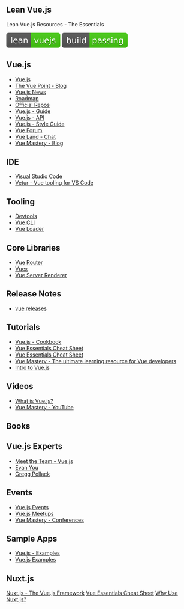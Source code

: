 Lean Vue.js
--
Lean Vue.js Resources - The Essentials

![Lean Vue.js](lean-vuejs.svg) ![Build Passing](build-passing.svg)

Vue.js
---
- [Vue.js](https://vuejs.org/)
- [The Vue Point - Blog](https://medium.com/the-vue-point)
- [Vue.js News](https://news.vuejs.org/)
- [Roadmap](https://github.com/vuejs/vue/projects/6)
- [Official Repos](https://github.com/vuejs)
- [Vue.js - Guide](https://vuejs.org/v2/guide/)
- [Vue.js - API](https://vuejs.org/v2/api/)
- [Vue.js - Style Guide](https://vuejs.org/v2/style-guide/)
- [Vue Forum](https://forum.vuejs.org/)
- [Vue Land - Chat](https://chat.vuejs.org/)
- [Vue Mastery - Blog](https://medium.com/vue-mastery)

IDE
---
- [Visual Studio Code](https://code.visualstudio.com/)
- [Vetur - Vue tooling for VS Code](https://marketplace.visualstudio.com/items?itemName=octref.vetur)

Tooling
---
- [Devtools](https://github.com/vuejs/vue-devtools)
- [Vue CLI](https://cli.vuejs.org/)
- [Vue Loader](https://vue-loader.vuejs.org/)

Core Libraries
---
- [Vue Router](https://router.vuejs.org/)
- [Vuex](https://vuex.vuejs.org/)
- [Vue Server Renderer](https://ssr.vuejs.org/)

Release Notes
---
- [vue releases](https://github.com/vuejs/vue/releases)

Tutorials
---
- [Vue.js - Cookbook](https://vuejs.org/v2/cookbook/)
- [Vue Essentials Cheat Sheet](https://codepop.com/Vue-Essentials-Cheat-Sheet.pdf)
- [Vue Essentials Cheat Sheet](http://codepop.com/Vue-Essentials-Cheat-Sheet-Color-Darker.pdf)
- [Vue Mastery - The ultimate learning resource for Vue developers](https://www.vuemastery.com/)
- [Intro to Vue.js](https://www.vuemastery.com/courses/intro-to-vue-js/vue-instance/)

Videos
---
- [What is Vue.js?](https://vimeo.com/247494684)
- [Vue Mastery - YouTube](https://www.youtube.com/vue-mastery)

Books
---

Vue.js Experts
---
- [Meet the Team - Vue.js](https://vuejs.org/v2/guide/team.html)
- [Evan You](https://evanyou.me/)
- [Gregg Pollack](https://www.greggpollack.com/)

Events
---
- [Vue.js Events](https://events.vuejs.org/events/)
- [Vue.js Meetups](https://events.vuejs.org/meetups/)
- [Vue Mastery - Conferences](https://www.vuemastery.com/conferences/)


Sample Apps
---
- [Vue.js - Examples](https://vuejs.org/v2/examples/)
- [Vue.js Examples](https://vuejsexamples.com/)

Nuxt.js
---
[Nuxt.js - The Vue.js Framework](https://nuxtjs.org/)
[Vue Essentials Cheat Sheet](https://www.vuemastery.com/pdf/Nuxtjs-Cheat-Sheet.pdf)
[Why Use Nuxt.js?](https://player.vimeo.com/video/311756540)
